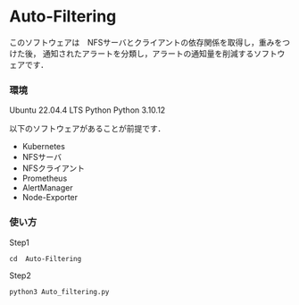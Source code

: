 # Auto-Filtering
このソフトウェアは　NFSサーバとクライアントの依存関係を取得し，重みをつけた後，
通知されたアラートを分類し，アラートの通知量を削減するソフトウェアです．

### 環境
Ubuntu 22.04.4 LTS
Python Python 3.10.12

以下のソフトウェアがあることが前提です．
- Kubernetes
- NFSサーバ
- NFSクライアント
- Prometheus
- AlertManager
- Node-Exporter

### 使い方
Step1
```
cd  Auto-Filtering
```

Step2
```
python3 Auto_filtering.py 
```



